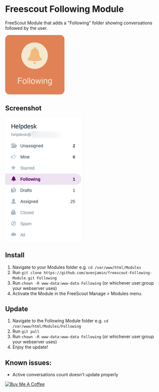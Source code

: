 # Freescout Following Module
FreeScout Module that adds a "Following" folder showing conversations followed by the user.

<img src="Public/img/freescout-following-module-256x256.png" width="192" height="192" style="border-radius: 1em;" />

## Screenshot

![Following Folder](Public/img/FreeScout-Following-Folder.png)

## Install
1. Navigate to your Modules folder e.g. `cd /var/www/html/Modules`
2. Run `git clone https://github.com/avenjamin/freescout-Following-Module.git Following`
3. Run `chown -R www-data:www-data Following` (or whichever user:group your webserver uses)
4. Activate the Module in the FreeScout Manage > Modules menu.

## Update
1. Navigate to the Following Module folder e.g. `cd /var/www/html/Modules/Following`
2. Run `git pull`
3. Run `chown -R www-data:www-data Following` (or whichever user:group your webserver uses)
4. Enjoy the update!

## Known issues:
* Active conversations count doesn't update properly

<a href="https://www.buymeacoffee.com/benperry" target="_blank"><img src="https://cdn.buymeacoffee.com/buttons/default-orange.png" alt="Buy Me A Coffee" height="41" width="174"></a>
